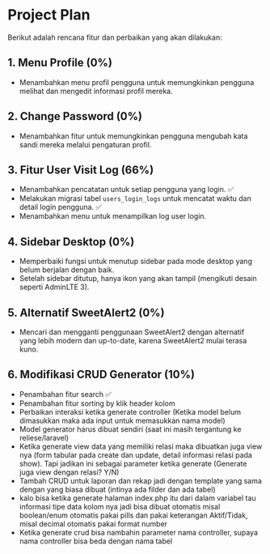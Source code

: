 # Project Plan

Berikut adalah rencana fitur dan perbaikan yang akan dilakukan:

## 1. Menu Profile (0%)

-   Menambahkan menu profil pengguna untuk memungkinkan pengguna melihat dan mengedit informasi profil mereka.

## 2. Change Password (0%)

-   Menambahkan fitur untuk memungkinkan pengguna mengubah kata sandi mereka melalui pengaturan profil.

## 3. Fitur User Visit Log (66%)

-   Menambahkan pencatatan untuk setiap pengguna yang login. :white_check_mark:
-   Melakukan migrasi tabel `users_login_logs` untuk mencatat waktu dan detail login pengguna. :white_check_mark:
-   Menambahkan menu untuk menampilkan log user login.

## 4. Sidebar Desktop (0%)

-   Memperbaiki fungsi untuk menutup sidebar pada mode desktop yang belum berjalan dengan baik.
-   Setelah sidebar ditutup, hanya ikon yang akan tampil (mengikuti desain seperti AdminLTE 3).

## 5. Alternatif SweetAlert2 (0%)

-   Mencari dan mengganti penggunaan SweetAlert2 dengan alternatif yang lebih modern dan up-to-date, karena SweetAlert2 mulai terasa kuno.

## 6. Modifikasi CRUD Generator (10%)

-   Penambahan fitur search :white_check_mark:
-   Penambahan fitur sorting by klik header kolom
-   Perbaikan interaksi ketika generate controller (Ketika model belum dimasukkan maka ada input untuk memasukkan nama model)
-   Model generator harus dibuat sendiri (saat ini masih tergantung ke reliese/laravel)
-   Ketika generate view data yang memiliki relasi maka dibuatkan juga view nya (form tabular pada create dan update, detail informasi relasi pada show). Tapi jadikan ini sebagai parameter ketika generate (Generate juga view dengan relasi? Y/N)
-   Tambah CRUD untuk laporan dan rekap jadi dengan template yang sama dengan yang biasa dibuat (intinya ada filder dan ada tabel)
-   kalo bisa ketika generate halaman index.php itu dari dalam variabel tau informasi tipe data kolom nya jadi bisa dibuat otomatis misal boolean/enum otomatis pakai pills dan pakai keterangan Aktif/Tidak, misal decimal otomatis pakai format number
-   Ketika generate crud bisa nambahin parameter nama controller, supaya nama controller bisa beda dengan nama tabel
